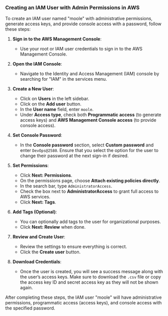### Creating an IAM User with Admin Permissions in AWS
To create an IAM user named "moole" with administrative permissions, generate access keys, and provide console access with a password, follow these steps:

1. **Sign in to the AWS Management Console**:
   - Use your root or IAM user credentials to sign in to the AWS Management Console.

2. **Open the IAM Console**:
   - Navigate to the Identity and Access Management (IAM) console by searching for "IAM" in the services menu.

3. **Create a New User**:
   - Click on **Users** in the left sidebar.
   - Click on the **Add user** button.
   - In the **User name** field, enter `moole`.
   - Under **Access type**, check both **Programmatic access** (to generate access keys) and **AWS Management Console access** (to provide console access).

4. **Set Console Password**:
   - In the **Console password** section, select **Custom password** and enter `DevOps@2580`. Ensure that you select the option for the user to change their password at the next sign-in if desired.

5. **Set Permissions**:
   - Click **Next: Permissions**.
   - On the permissions page, choose **Attach existing policies directly**.
   - In the search bar, type `AdministratorAccess`.
   - Check the box next to **AdministratorAccess** to grant full access to AWS services.
   - Click **Next: Tags**.

6. **Add Tags (Optional)**:
   - You can optionally add tags to the user for organizational purposes.
   - Click **Next: Review** when done.

7. **Review and Create User**:
   - Review the settings to ensure everything is correct.
   - Click the **Create user** button.

8. **Download Credentials**:
   - Once the user is created, you will see a success message along with the user’s access keys. Make sure to download the `.csv` file or copy the access key ID and secret access key as they will not be shown again.

After completing these steps, the IAM user "moole" will have administrative permissions, programmatic access (access keys), and console access with the specified password.
